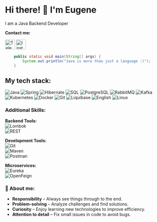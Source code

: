 
<h1>
  Hi there! 👋 I'm Eugene </br>
</h1>

I am a Java Backend Developer


**Contact me:**

[<img src="https://img.icons8.com/color/48/000000/telegram-app--v1.png" alt="Telegram" width="32" height="32">](https://t.me/YJ1nn)
[<img src="https://img.icons8.com/color/48/000000/instagram-new--v1.png" alt="Instagram" width="32" height="32">](https://www.instagram.com/just_you.dzhin?igsh=ODMybjc1MWRxeTl2&utm_source=qr)


```java
    public static void main(String[] args) {
        System.out.println("Java is more than just a language :)");
    }
```

<h2>  My tech stack:</h2>

![Java](https://img.shields.io/badge/Java-ED8B00?style=for-the-badge&logo=coffeescript&logoColor=white)
![Spring](https://img.shields.io/badge/Spring-6DB33F?style=for-the-badge&logo=spring&logoColor=white)
![Hibernate](https://img.shields.io/badge/Hibernate-59666C?style=for-the-badge&logo=hibernate&logoColor=white)
![SQL](https://img.shields.io/badge/MySQL-4479A1?style=for-the-badge&logo=mysql&logoColor=white)
![PostgreSQL](https://img.shields.io/badge/PostgreSQL-4169E1?style=for-the-badge&logo=postgresql&logoColor=white)
![RabbitMQ](https://img.shields.io/badge/RabbitMQ-FF6600?style=for-the-badge&logo=rabbitmq&logoColor=white)
![Kafka](https://img.shields.io/badge/Kafka-231F20?style=for-the-badge&logo=apachekafka&logoColor=white)
![Kubernetes](https://img.shields.io/badge/Kubernetes-326CE5?style=for-the-badge&logo=kubernetes&logoColor=white)
![Docker](https://img.shields.io/badge/Docker-2496ED?style=for-the-badge&logo=docker&logoColor=white)
![Git](https://img.shields.io/badge/Git-F05032?style=for-the-badge&logo=git&logoColor=white)
![Liquibase](https://img.shields.io/badge/Liquibase-2962FF?style=for-the-badge&logo=databricks&logoColor=white)
![English](https://img.shields.io/badge/English-B1/B2-blue?style=for-the-badge&logo=google-translate)
![Linux](https://img.shields.io/badge/Linux-FCC624?style=for-the-badge&logo=linux&logoColor=black)

### Additional Skills:

**Backend Tools:**  
  ![Lombok](https://img.shields.io/badge/Lombok-000000?style=for-the-badge&logo=lombok&logoColor=white)  
  ![REST](https://img.shields.io/badge/REST-02569B?style=for-the-badge&logo=rest&logoColor=white)  

**Development Tools:**  
  ![Git](https://img.shields.io/badge/Git-F05032?style=for-the-badge&logo=git&logoColor=white)  
  ![Maven](https://img.shields.io/badge/Maven-C71A36?style=for-the-badge&logo=apache-maven&logoColor=white)  
  ![Postman](https://img.shields.io/badge/Postman-FF6C37?style=for-the-badge&logo=postman&logoColor=white)  

**Microservices:**  
  ![Eureka](https://img.shields.io/badge/Eureka-E50914?style=for-the-badge&logo=netflix&logoColor=white)  
  ![OpenFeign](https://img.shields.io/badge/OpenFeign-6DB33F?style=for-the-badge&logo=openapi-initiative&logoColor=white)  


### 🤝 About me:  
- **Responsibility** – Always see things through to the end.  
- **Problem-solving** – Analyze challenges and find solutions.  
- **Curiosity** – Enjoy learning new technologies to improve efficiency.  
- **Attention to detail** – Fix small issues in code to avoid bugs.  
